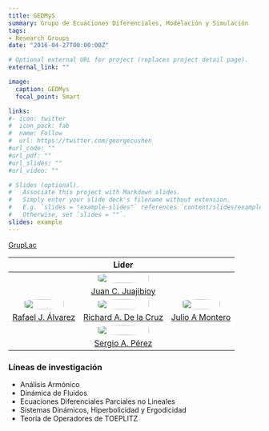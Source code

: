 ```yaml
---
title: GEDMyS
summary: Grupo de Ecuaciones Diferenciales, Modelación y Simulación
tags:
- Research Groups
date: "2016-04-27T00:00:00Z"

# Optional external URL for project (replaces project detail page).
external_link: ""

image:
  caption: GEDMys
  focal_point: Smart

links:
#- icon: twitter
#  icon_pack: fab
#  name: Follow
#  url: https://twitter.com/georgecushen
#url_code: ""
#url_pdf: ""
#url_slides: ""
#url_video: ""

# Slides (optional).
#   Associate this project with Markdown slides.
#   Simply enter your slide deck's filename without extension.
#   E.g. `slides = "example-slides"` references `content/slides/example-slides.md`.
#   Otherwise, set `slides = ""`.
slides: example
---
```


<style>
  #circleM
  {
  border-radius:50% 50% 50% 50%;
  width: 80%;
  }
</style>

[GrupLac](https://scienti.minciencias.gov.co/gruplac/jsp/visualiza/visualizagr.jsp?nro=00000000017763)

&nbsp;| Lider | &nbsp;
:---: | :---:| :---:
&nbsp;|[<img src ="https://matematicas.netlify.app/authors/juajibioy-j/avatar_hu5df1c8819173624070355066ceef533e_191430_270x270_fill_q90_lanczos_center.jpg" id="circleM">](https://matematicas.netlify.app/authors/juajibioy-j/) | &nbsp;
&nbsp;| [Juan C. Juajibioy](https://matematicas.netlify.app/authors/juajibioy-j/) | &nbsp;
[<img src ="https://matematicas.netlify.app/authors/alvarez-r/avatar_hu358bd53a4da504809f653deb012f7fb8_79960_270x270_fill_q90_lanczos_center.jpg"  id="circleM">](https://matematicas.netlify.app/authors/alvarez-r/) |[<img src ="https://matematicas.netlify.app/authors/delacruz-r/avatar_hude5ca833c48592c845ff7cb66706361b_62206_270x270_fill_lanczos_center_2.png"  id="circleM">](https://matematicas.netlify.app/authors/delacruz-r/) | [<img src ="https://matematicas.netlify.app/authors/montero-j/avatar_hud28306c1ec572ccf164637a610c2e7da_57320_270x270_fill_lanczos_center_2.png"  id="circleM">](https://matematicas.netlify.app/authors/montero-j/)|
[Rafael J. Álvarez](https://matematicas.netlify.app/authors/alvarez-r/)|[Richard A. De la Cruz](https://matematicas.netlify.app/authors/delacruz-r/)| [Julio A Montero](https://matematicas.netlify.app/authors/montero-j/)
&nbsp;| [<img src ="https://matematicas.netlify.app/authors/perez-s/avatar_huca772564cf973dc7601bf7aedff0edf3_170224_270x270_fill_q90_lanczos_center.jpg" id="circleM">](https://matematicas.netlify.app/authors/perez-s/) | &nbsp;
&nbsp;|[Sergio A. Pérez](https://matematicas.netlify.app/authors/perez-s/) | &nbsp;


### Líneas de investigación

+  Análisis Armónico
+  Dinámica de Fluidos
+  Ecuaciones Diferenciales Parciales no Lineales
+  Sistemas Dinámicos, Hiperbolicidad y Ergodicidad
+  Teoría de Operadores de TOEPLITZ



